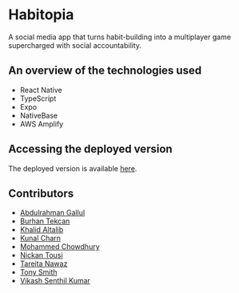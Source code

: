 # Habitopia

A social media app that turns habit-building into a multiplayer game supercharged with social accountability.

## An overview of the technologies used

- React Native
- TypeScript
- Expo
- NativeBase
- AWS Amplify

## Accessing the deployed version

The deployed version is available [here](https://placeholder.com).

## Contributors

- [Abdulrahman Gallul](https://github.com/A-Gully)
- [Burhan Tekcan](https://github.com/BurhanT)
- [Khalid Altalib](https://github.com/Khalid-altalib)
- [Kunal Charn](https://github.com/kunal-charn)
- [Mohammed Chowdhury](https://github.com/ihtasham42)
- [Nickan Tousi](https://github.com/nickan2c)
- [Tareita Nawaz](https://github.com/tareita)
- [Tony Smith](https://github.com/toggysmith)
- [Vikash Senthil Kumar](https://github.com/Vikash-Vikash)

